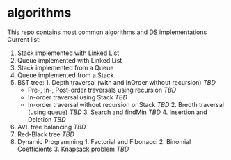 # algorithms
This repo contains most common algorithms and DS implementations
Current list:
  1. Stack implemented with Linked List
  2. Queue implemented with Linked List
  3. Stack implemented from a Queue
  4. Queue implemented from a Stack
  5. BST tree:
    1. Depth traversal (with and InOrder without recursion) *TBD*
      * Pre-, In-, Post-order traversals using recursion *TBD*
      * In-order traversal using Stack *TBD*
      * In-order traversal without recursion or Stack *TBD*
    2. Bredth traversal (using queue) *TBD*
    3. Search and findMin *TBD*
    4. Insertion and Deletion *TBD*
  6. AVL tree balancing *TBD*
  7. Red-Black tree *TBD*
  8. Dynamic Programming
    1. Factorial and Fibonacci
    2. Binomial Coefficients
    3. Knapsack problem *TBD*
